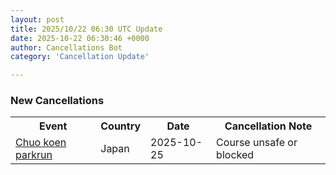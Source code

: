```yaml
---
layout: post
title: 2025/10/22 06:30 UTC Update
date: 2025-10-22 06:30:46 +0000
author: Cancellations Bot
category: 'Cancellation Update'

---
```


<h3>New Cancellations</h3>
<div class='hscrollable'>
<table style='width: 100%'>
    <tr>
        <th>Event</th>
        <th>Country</th>
        <th>Date</th>
        <th>Cancellation Note</th>
    </tr>
    <tr>
        <td><a href="https://www.parkrun.jp/chuokoen">Chuo koen parkrun</a></td>
        <td>Japan</td>
        <td>2025-10-25</td>
        <td>Course unsafe or blocked</td>
    </tr>
</table>
</div>
